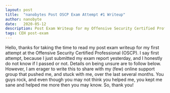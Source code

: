 ```yaml
---
layout: post
title:  "nanobytes Post OSCP Exam Attempt #1 Writeup"
author: nanobyte
date:   2020-05-12
description: Post Exam Writeup for my Offensive Security Certified Professional (OSCP) Attempt #1
tags: CEH post-exam
---
```


Hello, thanks for taking the time to read my post exam writeup for my first attempt at the Offensive Security Certified Professional (OSCP). I say first attempt, because I just submitted my exam report yesterday, and I honestly do not know if I passed or not. Details on being unsure are to follow below. However, I am erager to write this to share with my (few) online support group that pushed me, and stuck with me, over the last several months. You guys rock, and even though you may not think you helped me, you kept me sane and helped me more then you may know. So, thank you!

